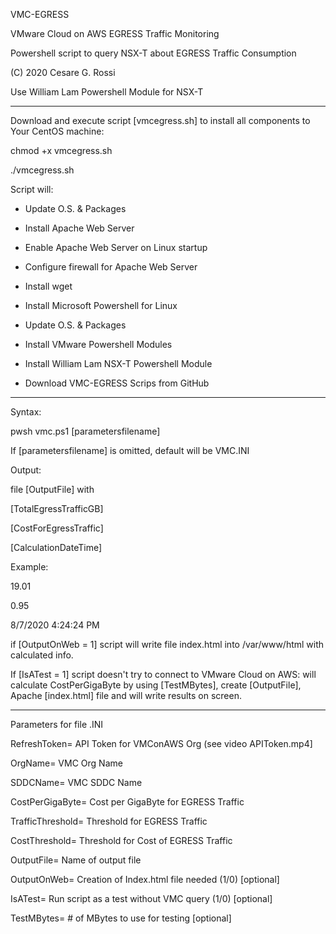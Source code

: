 VMC-EGRESS

VMware Cloud on AWS EGRESS Traffic Monitoring

Powershell script to query NSX-T about EGRESS Traffic Consumption

(C) 2020 Cesare G. Rossi

Use William Lam Powershell Module for NSX-T
______________

Download and execute script [vmcegress.sh] to install all components to Your CentOS machine:

chmod +x vmcegress.sh

./vmcegress.sh

Script will:

- Update O.S. & Packages

- Install Apache Web Server

- Enable Apache Web Server on Linux startup

- Configure firewall for Apache Web Server

- Install wget

- Install Microsoft Powershell for Linux

- Update O.S. & Packages

- Install VMware Powershell Modules

- Install William Lam NSX-T Powershell Module

- Download VMC-EGRESS Scrips from GitHub

_______________

Syntax:

pwsh vmc.ps1 [parametersfilename]

If [parametersfilename] is omitted, default will be VMC.INI

Output:

file [OutputFile] with

[TotalEgressTrafficGB]

[CostForEgressTraffic]

[CalculationDateTime]

Example:

19.01

0.95

8/7/2020 4:24:24 PM

if [OutputOnWeb = 1] script will write file index.html into /var/www/html with calculated info.

If [IsATest = 1] script doesn't try to connect to VMware Cloud on AWS: will calculate CostPerGigaByte by using [TestMBytes], create [OutputFile], Apache [index.html] file and will write results on screen.

_________________________

Parameters for file .INI

RefreshToken= API Token for VMConAWS Org (see video APIToken.mp4]

OrgName= VMC Org Name

SDDCName= VMC SDDC Name

CostPerGigaByte= Cost per GigaByte for EGRESS Traffic

TrafficThreshold= Threshold for EGRESS Traffic

CostThreshold= Threshold for Cost of EGRESS Traffic

OutputFile= Name of output file

OutputOnWeb= Creation of Index.html file needed (1/0) [optional]

IsATest= Run script as a test without VMC query (1/0) [optional]

TestMBytes= # of MBytes to use for testing [optional]
